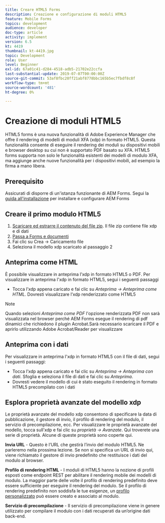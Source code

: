 ```yaml
---
title: Creare HTML5 Forms
description: Creazione e configurazione di moduli HTML5
feature: Mobile Forms
topics: development
audience: developer
doc-type: article
activity: implement
version: 6.5
kt: 4419
thumbnail: kt-4419.jpg
topic: Development
role: User
level: Beginner
exl-id: 67a01c41-d284-4518-adb5-21702e22ccfa
last-substantial-update: 2019-07-07T00:00:00Z
source-git-commit: 53af8fbc20ff21abf8778bbc165b5ec7fbdf8c8f
workflow-type: tm+mt
source-wordcount: '481'
ht-degree: 0%

---
```


# Creazione di moduli HTML5

HTML5 forms è una nuova funzionalità di Adobe Experience Manager che offre il rendering di modelli di moduli XFA (xdp) in formato HTML5. Questa funzionalità consente di eseguire il rendering dei moduli su dispositivi mobili e browser desktop su cui non è supportato PDF basato su XFA. HTML5 forms supporta non solo le funzionalità esistenti dei modelli di modulo XFA, ma aggiunge anche nuove funzionalità per i dispositivi mobili, ad esempio la firma a mano libera.

## Prerequisito

Assicurati di disporre di un&#39;istanza funzionante di AEM Forms. Segui la [guida all&#39;installazione](https://experienceleague.adobe.com/docs/experience-manager-65/forms/install-aem-forms/osgi-installation/installing-configuring-aem-forms-osgi.html) per installare e configurare AEM Forms

## Creare il primo modulo HTML5

1. [Scaricare ed estrarre il contenuto del file zip](assets/assets.zip). Il file zip contiene file xdp e di dati
2. [Passa a Forms e documenti](http://localhost:4502/aem/forms.html/content/dam/formsanddocuments)
3. Fai clic su Crea -> Caricamento file
4. Seleziona il modello xdp scaricato al passaggio 2

## Anteprima come HTML

È possibile visualizzare in anteprima l’xdp in formato HTML5 o PDF. Per visualizzare in anteprima l&#39;xdp in formato HTML5, segui i seguenti passaggi

* Tocca l’xdp appena caricato e fai clic su _Anteprima -> Anteprima come HTML_. Dovresti visualizzare l’xdp renderizzato come HTML5

>[!NOTE]
>Quando selezioni _Anteprima come PDF_ l&#39;opzione renderizzata PDF non sarà visualizzata nel browser perché AEM Forms esegue il rendering di pdf dinamici che richiedono il plugin Acrobat.Sarà necessario scaricare il PDF e aprirlo utilizzando Adobe Acrobat/Reader per visualizzare


## Anteprima con i dati

Per visualizzare in anteprima l&#39;xdp in formato HTML5 con il file di dati, segui i seguenti passaggi:

* Tocca l’xdp appena caricato e fai clic su _Anteprima -> Anteprima con dati_. Sfoglia e seleziona il file di dati e fai clic su _Anteprima_.
* Dovresti vedere il modello di cui è stato eseguito il rendering in formato HTML5 precompilato con i dati

## Esplora proprietà avanzate del modello xdp

Le proprietà avanzate del modello xdp consentono di specificare la data di pubblicazione, il gestore di invio, il profilo di rendering del modulo, il servizio di precompilazione, ecc. Per visualizzare le proprietà avanzate del modello, tocca sull’xdp e fai clic su _proprietà -> Avanzate_. Qui troverete una serie di proprietà. Alcune di queste proprietà sono coperte qui.

**Invia URL** - Questo è l’URL che gestirà l’invio del modulo HTML5. Ne parleremo nella prossima lezione. Se non si specifica un URL di invio qui, viene richiamato il gestore di invio predefinito che restituisce i dati del modulo al browser.

**Profilo di rendering HTML** - I moduli di HTML5 hanno la nozione di profili esposti come endpoint REST per abilitare il rendering mobile dei modelli di modulo. La maggior parte delle volte il profilo di rendering predefinito deve essere sufficiente per eseguire il rendering del modulo. Se il profilo di rendering predefinito non soddisfa le tue esigenze, un [profilo personalizzato](https://experienceleague.adobe.com/docs/experience-manager-65/forms/html5-forms/custom-profile.html) può essere creato e associato al modulo.

**Servizio di precompilazione** - Il servizio di precompilazione viene in genere utilizzato per compilare il modulo con i dati recuperati da un’origine dati back-end.
